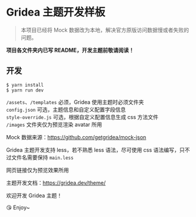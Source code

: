 # Gridea 主题开发样板

> 本项目已经将 Mock 数据改为本地，解决官方原版访问数据慢或者失败的问题。

**项目各文件夹内已写 README，开发主题前敬请阅读！**

## 开发

```
$ yarn install
$ yarn run dev

```

`/assets`、`/templates` 必须，Gridea 使用主题时必须文件夹  
`config.json` 可选，主题信息和自定义配置字段信息  
`style-override.js` 可选，根据自定义配置信息生成 css 方法文件  
`/images` 文件夹仅为预览渲染 avatar 所用

Mock 数据来源：https://github.com/getgridea/mock-json

Gridea 主题开发支持 less，若不熟悉 less 语法，尽可使用 css 语法编写，只不过文件名需要保持 `main.less`

网页链接仅为预览效果所用

主题开发文档：https://gridea.dev/theme/

欢迎开发 Gridea 主题！

😘 Enjoy~
